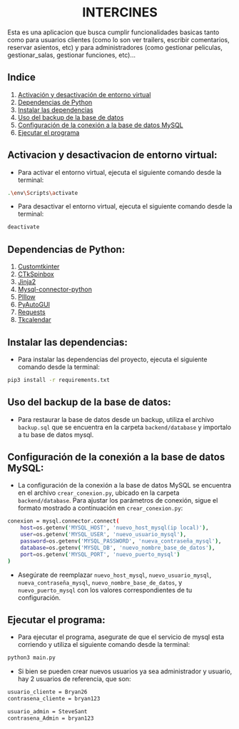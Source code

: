 <h1 align="center"> INTERCINES </h1>
Esta es una aplicacion que busca cumplir funcionalidades basicas tanto como para usuarios clientes (como lo  son ver trailers, escribir comentarios, reservar asientos, etc) y para administradores (como gestionar peliculas, gestionar_salas, gestionar funciones, etc)...

## Indice
1. [Activación y desactivación de entorno virtual](#activación-y-desactivación-de-entorno-virtual)
2. [Dependencias de Python](#dependencias-de-python)
3. [Instalar las dependencias](#instalar-las-dependencias)
4. [Uso del backup de la base de datos](#uso-del-backup-de-la-base-de-datos)
5. [Configuración de la conexión a la base de datos MySQL](#configuración-de-la-conexión-a-la-base-de-datos-mysql)
6. [Ejecutar el programa](#ejecutar-el-programa)


## Activacion y desactivacion de entorno virtual:
* Para activar el entorno virtual, ejecuta el siguiente comando desde la terminal:

```bash
.\env\Scripts\activate
```

* Para desactivar el entorno virtual, ejecuta el siguiente comando desde la terminal:

```bash
deactivate
```
## Dependencias de Python:
1. [Customtkinter](https://github.com/TomSchimansky/CustomTkinter)
2. [CTkSpinbox](https://github.com/Sheikh-Rashdan/CTkSpinbox)
3. [Jinja2](https://github.com/pallets/jinja/)
4. [Mysql-connector-python](https://pypi.org/project/mysql-connector-python/)
5. [Plllow](https://github.com/python-pillow/Pillow)
6. [PyAutoGUI](https://github.com/asweigart/pyautogui?tab=readme-ov-file)
7. [Requests](https://github.com/psf/requests)
8. [Tkcalendar](https://github.com/j4321/tkcalendar)

## Instalar las dependencias:

* Para instalar las dependencias del proyecto, ejecuta el siguiente comando desde la terminal:

```bash
pip3 install -r requirements.txt
```


## Uso del backup de la base de datos: 

* Para restaurar la base de datos desde un backup, utiliza el archivo `backup.sql` que se encuentra en la carpeta `backend/database` y importalo a tu base de datos mysql.

## Configuración de la conexión a la base de datos MySQL:

* La configuración de la conexión a la base de datos MySQL se encuentra en el archivo `crear_conexion.py`, ubicado en la carpeta `backend/database`. Para ajustar los parámetros de conexión, sigue el formato mostrado a continuación en `crear_conexion.py`:

``` bash
conexion = mysql.connector.connect(
    host=os.getenv('MYSQL_HOST', 'nuevo_host_mysql(ip local)'),
    user=os.getenv('MYSQL_USER', 'nuevo_usuario_mysql'),
    password=os.getenv('MYSQL_PASSWORD', 'nueva_contraseña_mysql'),
    database=os.getenv('MYSQL_DB', 'nuevo_nombre_base_de_datos'),
    port=os.getenv('MYSQL_PORT', 'nuevo_puerto_mysql')
)
```
* Asegúrate de reemplazar `nuevo_host_mysql`, `nuevo_usuario_mysql`, `nueva_contraseña_mysql`, `nuevo_nombre_base_de_datos`, y `nuevo_puerto_mysql` con los valores correspondientes de tu configuración.


## Ejecutar el programa:

* Para ejecutar el programa, asegurate de que el servicio de mysql esta corriendo y utiliza el siguiente comando desde la terminal:

```bash
python3 main.py
```

* Si bien se pueden crear nuevos usuarios ya sea administrador y usuario, hay 2 usuarios de referencia, que son:
```bash
usuario_cliente = Bryan26
contrasena_cliente = bryan123

usuario_admin = SteveSant
contrasena_Admin = bryan123
```

